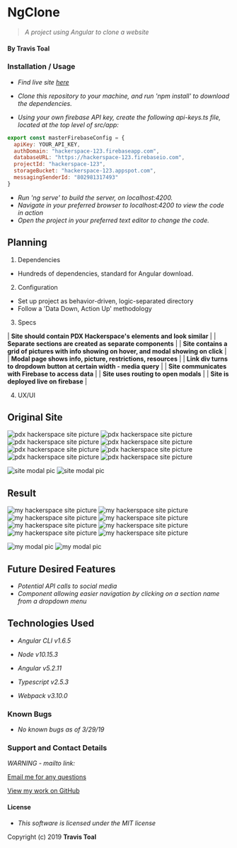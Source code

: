 # NgClone
> _A project using Angular to clone a website_

#### By **Travis Toal**

### Installation / Usage
* _Find live site [here](https://hackerspace-123.firebaseapp.com/)_

* _Clone this repository to your machine, and run 'npm install' to download the dependencies._
* _Using your own firebase API key, create the following api-keys.ts file, located at the top level of src/app:_
```javascript
export const masterFirebaseConfig = {
  apiKey: YOUR_API_KEY,
  authDomain: "hackerspace-123.firebaseapp.com",
  databaseURL: "https://hackerspace-123.firebaseio.com",
  projectId: "hackerspace-123",
  storageBucket: "hackerspace-123.appspot.com",
  messagingSenderId: "802981317493"
}
```
* _Run 'ng serve' to build the server, on localhost:4200._
* _Navigate in your preferred browser to localhost:4200 to view the code in action_
* _Open the project in your preferred text editor to change the code._

## Planning

1. Dependencies
  * Hundreds of dependencies, standard for Angular download.

2. Configuration
  * Set up project as behavior-driven, logic-separated directory
  * Follow a 'Data Down, Action Up' methodology

3. Specs

| **Site should contain PDX Hackerspace's elements and look similar** |
| **Separate sections are created as separate components** |
| **Site contains a grid of pictures with info showing on hover, and modal showing on click** |
| **Modal page shows info, picture, restrictions, resources** |
| **Link div turns to dropdown button at certain width - media query** |
| **Site communicates with Firebase to access data** |
| **Site uses routing to open modals** |
| **Site is deployed live on firebase** |

4. UX/UI

## Original Site
![pdx hackerspace site picture](src/assets/img/site-pic0.png)
![pdx hackerspace site picture](src/assets/img/site-pic1.png)
![pdx hackerspace site picture](src/assets/img/site-pic2.png)
![pdx hackerspace site picture](src/assets/img/site-pic3.png)
![pdx hackerspace site picture](src/assets/img/site-pic4.png)
![pdx hackerspace site picture](src/assets/img/site-pic5.png)
![pdx hackerspace site picture](src/assets/img/site-pic6.png)
![pdx hackerspace site picture](src/assets/img/site-pic7.png)

![site modal pic](src/assets/img/modal0.png)
![site modal pic](src/assets/img/modal1.png)

## Result
![my hackerspace site picture](src/assets/img/result-pic0.png)
![my hackerspace site picture](src/assets/img/result-pic1.png)
![my hackerspace site picture](src/assets/img/result-pic2.png)
![my hackerspace site picture](src/assets/img/result-pic3.png)
![my hackerspace site picture](src/assets/img/result-pic4.png)
![my hackerspace site picture](src/assets/img/result-pic5.png)
![my hackerspace site picture](src/assets/img/result-pic6.png)
![my hackerspace site picture](src/assets/img/result-pic7.png)

![my modal pic](src/assets/img/result-modal0.png)
![my modal pic](src/assets/img/result-modal1.png)

## Future Desired Features
* _Potential API calls to social media_
* _Component allowing easier navigation by clicking on a section name from a dropdown menu_

## Technologies Used

* _Angular CLI v1.6.5_

* _Node v10.15.3_

* _Angular v5.2.11_

* _Typescript v2.5.3_

* _Webpack v3.10.0_

### Known Bugs

* _No known bugs as of 3/29/19_

### Support and Contact Details

_WARNING - mailto link:_

[Email me for any questions](mailto:travisty12@gmail.com)

[View my work on GitHub](https://www.github.com/travisty12/)

#### License
* _This software is licensed under the MIT license_

Copyright (c) 2019 **Travis Toal**
